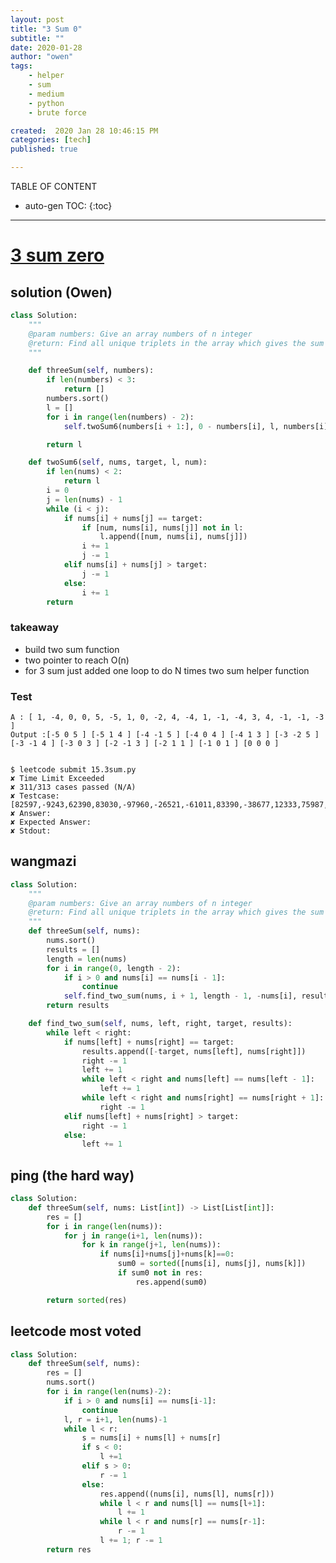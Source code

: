 ```yaml
---
layout: post
title: "3 Sum 0"
subtitle: ""
date: 2020-01-28
author: "owen"
tags: 
    - helper
    - sum
    - medium
    - python
    - brute force

created:  2020 Jan 28 10:46:15 PM
categories: [tech]
published: true

---
```


TABLE OF CONTENT

* auto-gen TOC:
{:toc}

- - -

# [3 sum zero](https://www.interviewbit.com/problems/3-sum-zero/)

## solution (Owen) 

```python
class Solution:
    """
    @param numbers: Give an array numbers of n integer
    @return: Find all unique triplets in the array which gives the sum of zero.
    """

    def threeSum(self, numbers):
        if len(numbers) < 3:
            return []
        numbers.sort()
        l = []
        for i in range(len(numbers) - 2):
            self.twoSum6(numbers[i + 1:], 0 - numbers[i], l, numbers[i])

        return l

    def twoSum6(self, nums, target, l, num):
        if len(nums) < 2:
            return l
        i = 0
        j = len(nums) - 1
        while (i < j):
            if nums[i] + nums[j] == target:
                if [num, nums[i], nums[j]] not in l:
                    l.append([num, nums[i], nums[j]])
                i += 1
                j -= 1
            elif nums[i] + nums[j] > target:
                j -= 1
            else:
                i += 1
        return 
```
### takeaway 

- build two sum function 
- two pointer to reach O(n) 
- for 3 sum just added one loop to do N times two sum helper function 

### Test

    A : [ 1, -4, 0, 0, 5, -5, 1, 0, -2, 4, -4, 1, -1, -4, 3, 4, -1, -1, -3 ]
    Output :[-5 0 5 ] [-5 1 4 ] [-4 -1 5 ] [-4 0 4 ] [-4 1 3 ] [-3 -2 5 ] [-3 -1 4 ] [-3 0 3 ] [-2 -1 3 ] [-2 1 1 ] [-1 0 1 ] [0 0 0 ] 


    $ leetcode submit 15.3sum.py
    ✘ Time Limit Exceeded
    ✘ 311/313 cases passed (N/A)
    ✘ Testcase: [82597,-9243,62390,83030,-97960,-26521,-61011,83390,-38677,12333,75987,46091,83794,19355,-71037,-6242,-28801,324,1202,-90885,-2989,-95597,-34333,35528,5680,89093,-90606,50360,-29393,-27012,53313,65213,99818,-82405,-41661,-3333,-51952,72135,-1523,26377,74685,96992,92263,15929,5467,-99555,-43348,-41689,-60383,-3990,32165,65265,-72973,-58372,12741,-48568,-46596,72419,-1859,34153,62937,81310,-61823,-96770,-54944,8845,-91184,24208,-29078,31495,65258,14198,85395,70506,-40908,56740,-12228,-40072,32429,93001,68445,-73927,25731,-91859,-24150,10093,-60271,-81683,-18126,51055,48189,-6468,25057,81194,-58628,74042,66158,-14452,-49851,-43667,11092,39189,-17025,-79173,13606,83172,92647,-59741,19343,-26644,-57607,82908,-20655,1637,80060,98994,39331,-31274,-61523,91225,-72953,13211,-75116,-98421,-41571,-69074,99587,39345,42151,-2460,98236,15690,-52507,-95803,-48935,-46492,-45606,-79254,-99851,52533,73486,39948,-7240,71815,-585,-96252,90990,-93815,93340,-71848,58733,-14859,-83082,-75794,-82082,-24871,-15206,91207,-56469,-93618,67131,-8682,75719,87429,-98757,-7535,-24890,-94160,85003,33928,75538,97456,-66424,-60074,-8527,-28697,-22308,2246,-70134,-82319,-10184,87081,-34949,-28645,-47352,-83966,-60418,-15293,-53067,-25921,55172,75064,95859,48049,34311,-86931,-38586,33686,-36714,96922,76713,-22165,-80585,-34503,-44516,39217,-28457,47227,-94036,43457,24626,-87359,26898,-70819,30528,-32397,-69486,84912,-1187,-98986,-32958,4280,-79129,-65604,9344,58964,50584,71128,-55480,24986,15086,-62360,-42977,-49482,-77256,-36895,-74818,20,3063,-49426,28152,-97329,6086,86035,-88743,35241,44249,19927,-10660,89404,24179,-26621,-6511,57745,-28750,96340,-97160,-97822,-49979,52307,79462,94273,-24808,77104,9255,-83057,77655,21361,55956,-9096,48599,-40490,-55107,2689,29608,20497,66834,-34678,23553,-81400,-66630,-96321,-34499,-12957,-20564,25610,-4322,-58462,20801,53700,71527,24669,-54534,57879,-3221,33636,3900,97832,-27688,-98715,5992,24520,-55401,-57613,-69926,57377,-77610,20123,52174,860,60429,-91994,-62403,-6218,-90610,-37263,-15052,62069,-96465,44254,89892,-3406,19121,-41842,-87783,-64125,-56120,73904,-22797,-58118,-4866,5356,75318,46119,21276,-19246,-9241,-97425,57333,-15802,93149,25689,-5532,95716,39209,-87672,-29470,-16324,-15331,27632,-39454,56530,-16000,29853,46475,78242,-46602,83192,-73440,-15816,50964,-36601,89758,38375,-40007,-36675,-94030,67576,46811,-64919,45595,76530,40398,35845,41791,67697,-30439,-82944,63115,33447,-36046,-50122,-34789,43003,-78947,-38763,-89210,32756,-20389,-31358,-90526,-81607,88741,86643,98422,47389,-75189,13091,95993,-15501,94260,-25584,-1483,-67261,-70753,25160,89614,-90620,-48542,83889,-12388,-9642,-37043,-67663,28794,-8801,13621,12241,55379,84290,21692,-95906,-85617,-17341,-63767,80183,-4942,-51478,30997,-13658,8838,17452,-82869,-39897,68449,31964,98158,-49489,62283,-62209,-92792,-59342,55146,-38533,20496,62667,62593,36095,-12470,5453,-50451,74716,-17902,3302,-16760,-71642,-34819,96459,-72860,21638,47342,-69897,-40180,44466,76496,84659,13848,-91600,-90887,-63742,-2156,-84981,-99280,94326,-33854,92029,-50811,98711,-36459,-75555,79110,-88164,-97397,-84217,97457,64387,30513,-53190,-83215,252,2344,-27177,-92945,-89010,82662,-11670,86069,53417,42702,97082,3695,-14530,-46334,17910,77999,28009,-12374,15498,-46941,97088,-35030,95040,92095,-59469,-24761,46491,67357,-66658,37446,-65130,-50416,99197,30925,27308,54122,-44719,12582,-99525,-38446,-69050,-22352,94757,-56062,33684,-40199,-46399,96842,-50881,-22380,-65021,40582,53623,-76034,77018,-97074,-84838,-22953,-74205,79715,-33920,-35794,-91369,73421,-82492,63680,-14915,-33295,37145,76852,-69442,60125,-74166,74308,-1900,-30195,-16267,-60781,-27760,5852,38917,25742,-3765,49097,-63541,98612,-92865,-30248,9612,-8798,53262,95781,-42278,-36529,7252,-27394,-5021,59178,80934,-48480,-75131,-54439,-19145,-48140,98457,-6601,-51616,-89730,78028,32083,-48904,16822,-81153,-8832,48720,-80728,-45133,-86647,-4259,-40453,2590,28613,50523,-4105,-27790,-74579,-17223,63721,33489,-47921,97628,-97691,-14782,-65644,18008,-93651,-71266,80990,-76732,-47104,35368,28632,59818,-86269,-89753,34557,-92230,-5933,-3487,-73557,-13174,-43981,-43630,-55171,30254,-83710,-99583,-13500,71787,5017,-25117,-78586,86941,-3251,-23867,-36315,75973,86272,-45575,77462,-98836,-10859,70168,-32971,-38739,-12761,93410,14014,-30706,-77356,-85965,-62316,63918,-59914,-64088,1591,-10957,38004,15129,-83602,-51791,34381,-89382,-26056,8942,5465,71458,-73805,-87445,-19921,-80784,69150,-34168,28301,-68955,18041,6059,82342,9947,39795,44047,-57313,48569,81936,-2863,-80932,32976,-86454,-84207,33033,32867,9104,-16580,-25727,80157,-70169,53741,86522,84651,68480,84018,61932,7332,-61322,-69663,76370,41206,12326,-34689,17016,82975,-23386,39417,72793,44774,-96259,3213,79952,29265,-61492,-49337,14162,65886,3342,-41622,-62659,-90402,-24751,88511,54739,-21383,-40161,-96610,-24944,-602,-76842,-21856,69964,43994,-15121,-85530,12718,13170,-13547,69222,62417,-75305,-81446,-38786,-52075,-23110,97681,-82800,-53178,11474,35857,94197,-58148,-23689,32506,92154,-64536,-73930,-77138,97446,-83459,70963,22452,68472,-3728,-25059,-49405,95129,-6167,12808,99918,30113,-12641,-26665,86362,-33505,50661,26714,33701,89012,-91540,40517,-12716,-57185,-87230,29914,-59560,13200,-72723,58272,23913,-45586,-96593,-26265,-2141,31087,81399,92511,-34049,20577,2803,26003,8940,42117,40887,-82715,38269,40969,-50022,72088,21291,-67280,-16523,90535,18669,94342,-39568,-88080,-99486,-20716,23108,-28037,63342,36863,-29420,-44016,75135,73415,16059,-4899,86893,43136,-7041,33483,-67612,25327,40830,6184,61805,4247,81119,-22854,-26104,-63466,63093,-63685,60369,51023,51644,-16350,74438,-83514,99083,10079,-58451,-79621,48471,67131,-86940,99093,11855,-22272,-67683,-44371,9541,18123,37766,-70922,80385,-57513,-76021,-47890,36154,72935,84387,-92681,-88303,-7810,59902,-90,-64704,-28396,-66403,8860,13343,33882,85680,7228,28160,-14003,54369,-58893,92606,-63492,-10101,64714,58486,29948,-44679,-22763,10151,-56695,4031,-18242,-36232,86168,-14263,9883,47124,47271,92761,-24958,-73263,-79661,-69147,-18874,29546,-92588,-85771,26451,-86650,-43306,-59094,-47492,-34821,-91763,-47670,33537,22843,67417,-759,92159,63075,94065,-26988,55276,65903,30414,-67129,-99508,-83092,-91493,-50426,14349,-83216,-76090,32742,-5306,-93310,-60750,-60620,-45484,-21108,-58341,-28048,-52803,69735,78906,81649,32565,-86804,-83202,-65688,-1760,89707,93322,-72750,84134,71900,-37720,19450,-78018,22001,-23604,26276,-21498,65892,-72117,-89834,-23867,55817,-77963,42518,93123,-83916,63260,-2243,-97108,85442,-36775,17984,-58810,99664,-19082,93075,-69329,87061,79713,16296,70996,13483,-74582,49900,-27669,-40562,1209,-20572,34660,83193,75579,7344,64925,88361,60969,3114,44611,-27445,53049,-16085,-92851,-53306,13859,-33532,86622,-75666,-18159,-98256,51875,-42251,-27977,-18080,23772,38160,41779,9147,94175,99905,-85755,62535,-88412,-52038,-68171,93255,-44684,-11242,-104,31796,62346,-54931,-55790,-70032,46221,56541,-91947,90592,93503,4071,20646,4856,-63598,15396,-50708,32138,-85164,38528,-89959,53852,57915,-42421,-88916,-75072,67030,-29066,49542,-71591,61708,-53985,-43051,28483,46991,-83216,80991,-46254,-48716,39356,-8270,-47763,-34410,874,-1186,-7049,28846,11276,21960,-13304,-11433,-4913,55754,79616,70423,-27523,64803,49277,14906,-97401,-92390,91075,70736,21971,-3303,55333,-93996,76538,54603,-75899,98801,46887,35041,48302,-52318,55439,24574,14079,-24889,83440,14961,34312,-89260,-22293,-81271,-2586,-71059,-10640,-93095,-5453,-70041,66543,74012,-11662,-52477,-37597,-70919,92971,-17452,-67306,-80418,7225,-89296,24296,86547,37154,-10696,74436,-63959,58860,33590,-88925,-97814,-83664,85484,-8385,-50879,57729,-74728,-87852,-15524,-91120,22062,28134,80917,32026,49707,-54252,-44319,-35139,13777,44660,85274,25043,58781,-89035,-76274,6364,-63625,72855,43242,-35033,12820,-27460,77372,-47578,-61162,-70758,-1343,-4159,64935,56024,-2151,43770,19758,-30186,-86040,24666,-62332,-67542,73180,-25821,-27826,-45504,-36858,-12041,20017,-24066,-56625,-52097,-47239,-90694,8959,7712,-14258,-5860,55349,61808,-4423,-93703,64681,-98641,-25222,46999,-83831,-54714,19997,-68477,66073,51801,-66491,52061,-52866,79907,-39736,-68331,68937,91464,98892,910,93501,31295,-85873,27036,-57340,50412,21,-2445,29471,71317,82093,-94823,-54458,-97410,39560,-7628,66452,39701,54029,37906,46773,58296,60370,-61090,85501,-86874,71443,-72702,-72047,14848,34102,77975,-66294,-36576,31349,52493,-70833,-80287,94435,39745,-98291,84524,-18942,10236,93448,50846,94023,-6939,47999,14740,30165,81048,84935,-19177,-13594,32289,62628,-90612,-542,-66627,64255,71199,-83841,-82943,-73885,8623,-67214,-9474,-35249,62254,-14087,-90969,21515,-83303,94377,-91619,19956,-98810,96727,-91939,29119,-85473,-82153,-69008,44850,74299,-76459,-86464,8315,-49912,-28665,59052,-69708,76024,-92738,50098,18683,-91438,18096,-19335,35659,91826,15779,-73070,67873,-12458,-71440,-46721,54856,97212,-81875,35805,36952,68498,81627,-34231,81712,27100,-9741,-82612,18766,-36392,2759,41728,69743,26825,48355,-17790,17165,56558,3295,-24375,55669,-16109,24079,73414,48990,-11931,-78214,90745,19878,35673,-15317,-89086,94675,-92513,88410,-93248,-19475,-74041,-19165,32329,-26266,-46828,-18747,45328,8990,-78219,-25874,-74801,-44956,-54577,-29756,-99822,-35731,-18348,-68915,-83518,-53451,95471,-2954,-13706,-8763,-21642,-37210,16814,-60070,-42743,27697,-36333,-42362,11576,85742,-82536,68767,-56103,-63012,71396,-78464,-68101,-15917,-11113,-3596,77626,-60191,-30585,-73584,6214,-84303,18403,23618,-15619,-89755,-59515,-59103,-74308,-63725,-29364,-52376,-96130,70894,-12609,50845,-2314,42264,-70825,64481,55752,4460,-68603,-88701,4713,-50441,-51333,-77907,97412,-66616,-49430,60489,-85262,-97621,-18980,44727,-69321,-57730,66287,-92566,-64427,-14270,11515,-92612,-87645,61557,24197,-81923,-39831,-10301,-23640,-76219,-68025,92761,-76493,68554,-77734,-95620,-11753,-51700,98234,-68544,-61838,29467,46603,-18221,-35441,74537,40327,-58293,75755,-57301,-7532,-94163,18179,-14388,-22258,-46417,-48285,18242,-77551,82620,250,-20060,-79568,-77259,82052,-98897,-75464,48773,-79040,-11293,45941,-67876,-69204,-46477,-46107,792,60546,-34573,-12879,-94562,20356,-48004,-62429,96242,40594,2099,99494,25724,-39394,-2388,-18563,-56510,-83570,-29214,3015,74454,74197,76678,-46597,60630,-76093,37578,-82045,-24077,62082,-87787,-74936,58687,12200,-98952,70155,-77370,21710,-84625,-60556,-84128,925,65474,-15741,-94619,88377,89334,44749,22002,-45750,-93081,-14600,-83447,46691,85040,-66447,-80085,56308,44310,24979,-29694,57991,4675,-71273,-44508,13615,-54710,23552,-78253,-34637,50497,68706,81543,-88408,-21405,6001,-33834,-21570,-46692,-25344,20310,71258,-97680,11721,59977,59247,-48949,98955,-50276,-80844,-27935,-76102,55858,-33492,40680,66691,-33188,8284,64893,-7528,6019,-85523,8434,-64366,-56663,26862,30008,-7611,-12179,-70076,21426,-11261,-36864,-61937,-59677,929,-21052,3848,-20888,-16065,98995,-32293,-86121,-54564,77831,68602,74977,31658,40699,29755,98424,80358,-69337,26339,13213,-46016,-18331,64713,-46883,-58451,-70024,-92393,-4088,70628,-51185,71164,-75791,-1636,-29102,-16929,-87650,-84589,-24229,-42137,-15653,94825,13042,88499,-47100,-90358,-7180,29754,-65727,-42659,-85560,-9037,-52459,20997,-47425,17318,21122,20472,-23037,65216,-63625,-7877,-91907,24100,-72516,22903,-85247,-8938,73878,54953,87480,-31466,-99524,35369,-78376,89984,-15982,94045,-7269,23319,-80456,-37653,-76756,2909,81936,54958,-12393,60560,-84664,-82413,66941,-26573,-97532,64460,18593,-85789,-38820,-92575,-43663,-89435,83272,-50585,13616,-71541,-53156,727,-27644,16538,34049,57745,34348,35009,16634,-18791,23271,-63844,95817,21781,16590,59669,15966,-6864,48050,-36143,97427,-59390,96931,78939,-1958,50777,43338,-51149,39235,-27054,-43492,67457,-83616,37179,10390,85818,2391,73635,87579,-49127,-81264,-79023,-81590,53554,-74972,-83940,-13726,-39095,29174,78072,76104,47778,25797,-29515,-6493,-92793,22481,-36197,-65560,42342,15750,97556,99634,-56048,-35688,13501,63969,-74291,50911,39225,93702,-3490,-59461,-30105,-46761,-80113,92906,-68487,50742,36152,-90240,-83631,24597,-50566,-15477,18470,77038,40223,-80364,-98676,70957,-63647,99537,13041,31679,86631,37633,-16866,13686,-71565,21652,-46053,-80578,-61382,68487,-6417,4656,20811,67013,-30868,-11219,46,74944,14627,56965,42275,-52480,52162,-84883,-52579,-90331,92792,42184,-73422,-58440,65308,-25069,5475,-57996,59557,-17561,2826,-56939,14996,-94855,-53707,99159,43645,-67719,-1331,21412,41704,31612,32622,1919,-69333,-69828,22422,-78842,57896,-17363,27979,-76897,35008,46482,-75289,65799,20057,7170,41326,-76069,90840,-81253,-50749,3649,-42315,45238,-33924,62101,96906,58884,-7617,-28689,-66578,62458,50876,-57553,6739,41014,-64040,-34916,37940,13048,-97478,-11318,-89440,-31933,-40357,-59737,-76718,-14104,-31774,28001,4103,41702,-25120,-31654,63085,-3642,84870,-83896,-76422,-61520,12900,88678,85547,33132,-88627,52820,63915,-27472,78867,-51439,33005,-23447,-3271,-39308,39726,-74260,-31874,-36893,93656,910,-98362,60450,-88048,99308,13947,83996,-90415,-35117,70858,-55332,-31721,97528,82982,-86218,6822,25227,36946,97077,-4257,-41526,56795,89870,75860,-70802,21779,14184,-16511,-89156,-31422,71470,69600,-78498,74079,-19410,40311,28501,26397,-67574,-32518,68510,38615,19355,-6088,-97159,-29255,-92523,3023,-42536,-88681,64255,41206,44119,52208,39522,-52108,91276,-70514,83436,63289,-79741,9623,99559,12642,85950,83735,-21156,-67208,98088,-7341,-27763,-30048,-44099,-14866,-45504,-91704,19369,13700,10481,-49344,-85686,33994,19672,36028,60842,66564,-24919,33950,-93616,-47430,-35391,-28279,56806,74690,39284,-96683,-7642,-75232,37657,-14531,-86870,-9274,-26173,98640,88652,64257,46457,37814,-19370,9337,-22556,-41525,39105,-28719,51611,-93252,98044,-90996,21710,-47605,-64259,-32727,53611,-31918,-3555,33316,-66472,21274,-37731,-2919,15016,48779,-88868,1897,41728,46344,-89667,37848,68092,-44011,85354,-43776,38739,-31423,-66330,65167,-22016,59405,34328,-60042,87660,-67698,-59174,-1408,-46809,-43485,-88807,-60489,13974,22319,55836,-62995,-37375,-4185,32687,-36551,-75237,58280,26942,-73756,71756,78775,-40573,14367,-71622,-77338,24112,23414,-7679,-51721,87492,85066,-21612,57045,10673,-96836,52461,-62218,-9310,65862,-22748,89906,-96987,-98698,26956,-43428,46141,47456,28095,55952,67323,-36455,-60202,-43302,-82932,42020,77036,10142,60406,70331,63836,58850,-66752,52109,21395,-10238,-98647,-41962,27778,69060,98535,-28680,-52263,-56679,66103,-42426,27203,80021,10153,58678,36398,63112,34911,20515,62082,-15659,-40785,27054,43767,-20289,65838,-6954,-60228,-72226,52236,-35464,25209,-15462,-79617,-41668,-84083,62404,-69062,18913,46545,20757,13805,24717,-18461,-47009,-25779,68834,64824,34473,39576,31570,14861,-15114,-41233,95509,68232,67846,84902,-83060,17642,-18422,73688,77671,-26930,64484,-99637,73875,6428,21034,-73471,19664,-68031,15922,-27028,48137,54955,-82793,-41144,-10218,-24921,-28299,-2288,68518,-54452,15686,-41814,66165,-72207,-61986,80020,50544,-99500,16244,78998,40989,14525,-56061,-24692,-94790,21111,37296,-90794,72100,70550,-31757,17708,-74290,61910,78039,-78629,-25033,73172,-91953,10052,64502,99585,-1741,90324,-73723,68942,28149,30218,24422,16659,10710,-62594,94249,96588,46192,34251,73500,-65995,-81168,41412,-98724,-63710,-54696,-52407,19746,45869,27821,-94866,-76705,-13417,-61995,-71560,43450,67384,-8838,-80293,-28937,23330,-89694,-40586,46918,80429,-5475,78013,25309,-34162,37236,-77577,86744,26281,-29033,-91813,35347,13033,-13631,-24459,3325,-71078,-75359,81311,19700,47678,-74680,-84113,45192,35502,37675,19553,76522,-51098,-18211,89717,4508,-82946,27749,85995,89912,-53678,-64727,-14778,32075,-63412,-40524,86440,-2707,-36821,63850,-30883,67294,-99468,-23708,34932,34386,98899,29239,-23385,5897,54882,98660,49098,70275,17718,88533,52161,63340,50061,-89457,19491,-99156,24873,-17008,64610,-55543,50495,17056,-10400,-56678,-29073,-42960,-76418,98562,-88104,-96255,10159,-90724,54011,12052,45871,-90933,-69420,67039,37202,78051,-52197,-40278,-58425,65414,-23394,-1415,6912,-53447,7352,17307,-78147,63727,98905,55412,-57658,-32884,-44878,22755,39730,3638,35111,39777,74193,38736,-11829,-61188,-92757,55946,-71232,-63032,-83947,39147,-96684,-99233,25131,-32197,24406,-55428,-61941,25874,-69453,64483,-19644,-68441,12783,87338,-48676,66451,-447,-61590,50932,-11270,29035,65698,-63544,10029,80499,-9461,86368,91365,-81810,-71914,-52056,-13782,44240,-30093,-2437,24007,67581,-17365,-69164,-8420,-69289,-29370,48010,90439,13141,69243,50668,39328,61731,78266,-81313,17921,-38196,55261,9948,-24970,75712,-72106,28696,7461,31621,61047,51476,56512,11839,-96916,-82739,28924,-99927,58449,37280,69357,11219,-32119,-62050,-48745,-83486,-52376,42668,82659,68882,38773,46269,-96005,97630,25009,-2951,-67811,99801,81587,-79793,-18547,-83086,69512,33127,-92145,-88497,47703,59527,1909,88785,-88882,69188,-46131,-5589,-15086,36255,-53238,-33009,82664,53901,35939,-42946,-25571,33298,69291,53199,74746,-40127,-39050,91033,51717,-98048,87240,36172,65453,-94425,-63694,-30027,59004,88660,3649,-20267,-52565,-67321,34037,4320,91515,-56753,60115,27134,68617,-61395,-26503,-98929,-8849,-63318,10709,-16151,61905,-95785,5262,23670,-25277,90206,-19391,45735,37208,-31992,-92450,18516,-90452,-58870,-58602,93383,14333,17994,82411,-54126,-32576,35440,-60526,-78764,-25069,-9022,-394,92186,-38057,55328,-61569,67780,77169,19546,-92664,-94948,44484,-13439,83529,27518,-48333,72998,38342,-90553,-98578,-76906,81515,-16464,78439,92529,35225,-39968,-10130,-7845,-32245,-74955,-74996,67731,-13897,-82493,33407,93619,59560,-24404,-57553,19486,-45341,34098,-24978,-33612,79058,71847,76713,-95422,6421,-96075,-59130,-28976,-16922,-62203,69970,68331,21874,40551,89650,51908,58181,66480,-68177,34323,-3046,-49656,-59758,43564,-10960,-30796,15473,-20216,46085,-85355,41515,-30669,-87498,57711,56067,63199,-83805,62042,91213,-14606,4394,-562,74913,10406,96810,-61595,32564,31640,-9732,42058,98052,-7908,-72330,1558,-80301,34878,32900,3939,-8824,88316,20937,21566,-3218,-66080,-31620,86859,54289,90476,-42889,-15016,-18838,75456,30159,-67101,42328,-92703,85850,-5475,23470,-80806,68206,17764,88235,46421,-41578,74005,-81142,80545,20868,-1560,64017,83784,68863,-97516,-13016,-72223,79630,-55692,82255,88467,28007,-34686,-69049,-41677,88535,-8217,68060,-51280,28971,49088,49235,26905,-81117,-44888,40623,74337,-24662,97476,79542,-72082,-35093,98175,-61761,-68169,59697,-62542,-72965,59883,-64026,-37656,-92392,-12113,-73495,98258,68379,-21545,64607,-70957,-92254,-97460,-63436,-8853,-19357,-51965,-76582,12687,-49712,45413,-60043,33496,31539,-57347,41837,67280,-68813,52088,-13155,-86430,-15239,-45030,96041,18749,-23992,46048,35243,-79450,85425,-58524,88781,-39454,53073,-48864,-82289,39086,82540,-11555,25014,-5431,-39585,-89526,2705,31953,-81611,36985,-56022,68684,-27101,11422,64655,-26965,-63081,-13840,-91003,-78147,-8966,41488,1988,99021,-61575,-47060,65260,-23844,-21781,-91865,-19607,44808,2890,63692,-88663,-58272,15970,-65195,-45416,-48444,-78226,-65332,-24568,42833,-1806,-71595,80002,-52250,30952,48452,-90106,31015,-22073,62339,63318,78391,28699,77900,-4026,-76870,-45943,33665,9174,-84360,-22684,-16832,-67949,-38077,-38987,-32847,51443,-53580,-13505,9344,-92337,26585,70458,-52764,-67471,-68411,-1119,-2072,-93476,67981,40887,-89304,-12235,41488,1454,5355,-34855,-72080,24514,-58305,3340,34331,8731,77451,-64983,-57876,82874,62481,-32754,-39902,22451,-79095,-23904,78409,-7418,77916]
    ✘ Answer:
    ✘ Expected Answer:
    ✘ Stdout:

## wangmazi

```python
class Solution:
    """
    @param numbers: Give an array numbers of n integer
    @return: Find all unique triplets in the array which gives the sum of zero.
    """
    def threeSum(self, nums):
        nums.sort()
        results = []
        length = len(nums)
        for i in range(0, length - 2):
            if i > 0 and nums[i] == nums[i - 1]:
                continue
            self.find_two_sum(nums, i + 1, length - 1, -nums[i], results)
        return results

    def find_two_sum(self, nums, left, right, target, results):
        while left < right:
            if nums[left] + nums[right] == target:
                results.append([-target, nums[left], nums[right]])
                right -= 1
                left += 1
                while left < right and nums[left] == nums[left - 1]:
                    left += 1
                while left < right and nums[right] == nums[right + 1]:
                    right -= 1
            elif nums[left] + nums[right] > target:
                right -= 1
            else:
                left += 1
```


## ping (the hard way)

```python
class Solution:
    def threeSum(self, nums: List[int]) -> List[List[int]]:
        res = []
        for i in range(len(nums)):
            for j in range(i+1, len(nums)):
                for k in range(j+1, len(nums)):
                    if nums[i]+nums[j]+nums[k]==0:
                        sum0 = sorted([nums[i], nums[j], nums[k]])
                        if sum0 not in res:
                            res.append(sum0)

        return sorted(res)
```

## leetcode most voted

```python
class Solution:
    def threeSum(self, nums):
        res = []
        nums.sort()
        for i in range(len(nums)-2):
            if i > 0 and nums[i] == nums[i-1]:
                continue
            l, r = i+1, len(nums)-1
            while l < r:
                s = nums[i] + nums[l] + nums[r]
                if s < 0:
                    l +=1
                elif s > 0:
                    r -= 1
                else:
                    res.append((nums[i], nums[l], nums[r]))
                    while l < r and nums[l] == nums[l+1]:
                        l += 1
                    while l < r and nums[r] == nums[r-1]:
                        r -= 1
                    l += 1; r -= 1
        return res
```

